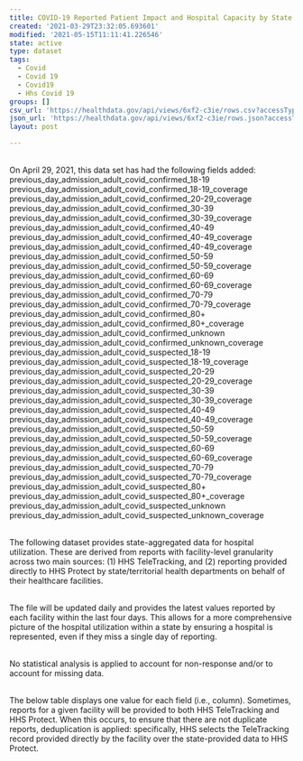 ```yaml
---
title: COVID-19 Reported Patient Impact and Hospital Capacity by State
created: '2021-03-29T23:32:05.693601'
modified: '2021-05-15T11:11:41.226546'
state: active
type: dataset
tags:
  - Covid
  - Covid 19
  - Covid19
  - Hhs Covid 19
groups: []
csv_url: 'https://healthdata.gov/api/views/6xf2-c3ie/rows.csv?accessType=DOWNLOAD'
json_url: 'https://healthdata.gov/api/views/6xf2-c3ie/rows.json?accessType=DOWNLOAD'
layout: post

---
```

<br>On April 29, 2021, this data set has had the following fields added:
previous_day_admission_adult_covid_confirmed_18-19
previous_day_admission_adult_covid_confirmed_18-19_coverage
previous_day_admission_adult_covid_confirmed_20-29_coverage
previous_day_admission_adult_covid_confirmed_30-39
previous_day_admission_adult_covid_confirmed_30-39_coverage
previous_day_admission_adult_covid_confirmed_40-49
previous_day_admission_adult_covid_confirmed_40-49_coverage
previous_day_admission_adult_covid_confirmed_40-49_coverage
previous_day_admission_adult_covid_confirmed_50-59
previous_day_admission_adult_covid_confirmed_50-59_coverage
previous_day_admission_adult_covid_confirmed_60-69
previous_day_admission_adult_covid_confirmed_60-69_coverage
previous_day_admission_adult_covid_confirmed_70-79
previous_day_admission_adult_covid_confirmed_70-79_coverage
previous_day_admission_adult_covid_confirmed_80+
previous_day_admission_adult_covid_confirmed_80+_coverage
previous_day_admission_adult_covid_confirmed_unknown
previous_day_admission_adult_covid_confirmed_unknown_coverage
previous_day_admission_adult_covid_suspected_18-19
previous_day_admission_adult_covid_suspected_18-19_coverage
previous_day_admission_adult_covid_suspected_20-29
previous_day_admission_adult_covid_suspected_20-29_coverage
previous_day_admission_adult_covid_suspected_30-39
previous_day_admission_adult_covid_suspected_30-39_coverage
previous_day_admission_adult_covid_suspected_40-49
previous_day_admission_adult_covid_suspected_40-49_coverage
previous_day_admission_adult_covid_suspected_50-59
previous_day_admission_adult_covid_suspected_50-59_coverage
previous_day_admission_adult_covid_suspected_60-69
previous_day_admission_adult_covid_suspected_60-69_coverage
previous_day_admission_adult_covid_suspected_70-79
previous_day_admission_adult_covid_suspected_70-79_coverage
previous_day_admission_adult_covid_suspected_80+
previous_day_admission_adult_covid_suspected_80+_coverage
previous_day_admission_adult_covid_suspected_unknown
previous_day_admission_adult_covid_suspected_unknown_coverage
</br>

<br>The following dataset provides state-aggregated data for hospital utilization. These are derived from reports with facility-level granularity across two main sources: (1) HHS TeleTracking, and (2) reporting provided directly to HHS Protect by state/territorial health departments on behalf of their healthcare facilities.</br>

<br>The file will be updated daily and provides the latest values reported by each facility within the last four days. This allows for a more comprehensive picture of the hospital utilization within a state by ensuring a hospital is represented, even if they miss a single day of reporting.</br>

<br>No statistical analysis is applied to account for non-response and/or to account for missing data.</br>

<br>The below table displays one value for each field (i.e., column). Sometimes, reports for a given facility will be provided to both HHS TeleTracking and HHS Protect. When this occurs, to ensure that there are not duplicate reports, deduplication is applied: specifically, HHS selects the TeleTracking record provided directly by the facility over the state-provided data to HHS Protect.</br>
